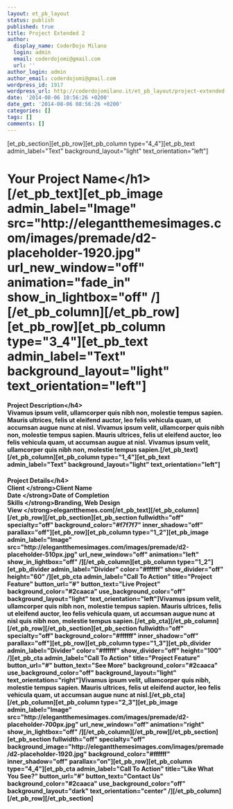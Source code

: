 ```yaml
---
layout: et_pb_layout
status: publish
published: true
title: Project Extended 2
author:
  display_name: CoderDojo Milano
  login: admin
  email: coderdojomi@gmail.com
  url: ''
author_login: admin
author_email: coderdojomi@gmail.com
wordpress_id: 1917
wordpress_url: http://coderdojomilano.it/et_pb_layout/project-extended-2/
date: '2014-08-06 10:56:26 +0200'
date_gmt: '2014-08-06 08:56:26 +0200'
categories: []
tags: []
comments: []
---
```

<p>[et_pb_section][et_pb_row][et_pb_column type="4_4"][et_pb_text admin_label="Text" background_layout="light" text_orientation="left"]<br />
<h1>Your Project Name<&#47;h1>[&#47;et_pb_text][et_pb_image admin_label="Image" src="http:&#47;&#47;elegantthemesimages.com&#47;images&#47;premade&#47;d2-placeholder-1920.jpg" url_new_window="off" animation="fade_in" show_in_lightbox="off" &#47;][&#47;et_pb_column][&#47;et_pb_row][et_pb_row][et_pb_column type="3_4"][et_pb_text admin_label="Text" background_layout="light" text_orientation="left"]<br />
<h4>Project Description<&#47;h4><br />
Vivamus ipsum velit, ullamcorper quis nibh non, molestie tempus sapien. Mauris ultrices, felis ut eleifend auctor, leo felis vehicula quam, ut accumsan augue nunc at nisl. Vivamus ipsum velit, ullamcorper quis nibh non, molestie tempus sapien. Mauris ultrices, felis ut eleifend auctor, leo felis vehicula quam, ut accumsan augue at nisl.&nbsp;Vivamus ipsum velit, ullamcorper quis nibh non, molestie tempus sapien.[&#47;et_pb_text][&#47;et_pb_column][et_pb_column type="1_4"][et_pb_text admin_label="Text" background_layout="light" text_orientation="left"]<br />
<h4>Project&nbsp;Details<&#47;h4><br />
<strong>Client&nbsp;<&#47;strong>Client Name<br />
<strong>Date&nbsp;<&#47;strong>Date of Completion<br />
<strong>Skills&nbsp;<&#47;strong>Branding, Web Design<br />
<strong>View&nbsp;<&#47;strong>elegantthemes.com[&#47;et_pb_text][&#47;et_pb_column][&#47;et_pb_row][&#47;et_pb_section][et_pb_section fullwidth="off" specialty="off" background_color="#f7f7f7" inner_shadow="off" parallax="off"][et_pb_row][et_pb_column type="1_2"][et_pb_image admin_label="Image" src="http:&#47;&#47;elegantthemesimages.com&#47;images&#47;premade&#47;d2-placeholder-510px.jpg" url_new_window="off" animation="left" show_in_lightbox="off" &#47;][&#47;et_pb_column][et_pb_column type="1_2"][et_pb_divider admin_label="Divider" color="#ffffff" show_divider="off" height="60" &#47;][et_pb_cta admin_label="Call To Action" title="Project Feature" button_url="#" button_text="Live Project" background_color="#2caaca" use_background_color="off" background_layout="light" text_orientation="left"]Vivamus ipsum velit, ullamcorper quis nibh non, molestie tempus sapien. Mauris ultrices, felis ut eleifend auctor, leo felis vehicula quam, ut accumsan augue nunc at nisl&nbsp;quis nibh non, molestie tempus sapien.[&#47;et_pb_cta][&#47;et_pb_column][&#47;et_pb_row][&#47;et_pb_section][et_pb_section fullwidth="off" specialty="off" background_color="#ffffff" inner_shadow="off" parallax="off"][et_pb_row][et_pb_column type="1_3"][et_pb_divider admin_label="Divider" color="#ffffff" show_divider="off" height="100" &#47;][et_pb_cta admin_label="Call To Action" title="Project Feature" button_url="#" button_text="See More" background_color="#2caaca" use_background_color="off" background_layout="light" text_orientation="right"]Vivamus ipsum velit, ullamcorper quis nibh, molestie tempus sapien. Mauris ultrices, felis ut eleifend auctor, leo felis vehicula quam, ut accumsan augue nunc at nisl.[&#47;et_pb_cta][&#47;et_pb_column][et_pb_column type="2_3"][et_pb_image admin_label="Image" src="http:&#47;&#47;elegantthemesimages.com&#47;images&#47;premade&#47;d2-placeholder-700px.jpg" url_new_window="off" animation="right" show_in_lightbox="off" &#47;][&#47;et_pb_column][&#47;et_pb_row][&#47;et_pb_section][et_pb_section fullwidth="off" specialty="off" background_image="http:&#47;&#47;elegantthemesimages.com&#47;images&#47;premade&#47;d2-placeholder-1920.jpg" background_color="#ffffff" inner_shadow="off" parallax="on"][et_pb_row][et_pb_column type="4_4"][et_pb_cta admin_label="Call To Action" title="Like What You See?" button_url="#" button_text="Contact Us" background_color="#2caaca" use_background_color="off" background_layout="dark" text_orientation="center" &#47;][&#47;et_pb_column][&#47;et_pb_row][&#47;et_pb_section]</p>
